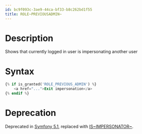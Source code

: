 ```yaml
---
id: bc9f093c-3ae9-44ca-bf33-b8c262bd1f55
title: ROLE~PREVIOUSADMIN~
---
```


# Description

Shows that currently logged in user is impersonating another user

# Syntax

``` php
{% if is_granted('ROLE_PREVIOUS_ADMIN') %}
    <a href="...">Exit impersonation</a>
{% endif %}
```

# Deprecation

Deprecated in [Symfony 5.1](20201116105919-symfony_5_1), replaced with
[IS~IMPERSONATOR~](20201116122525-is_impersonator).
